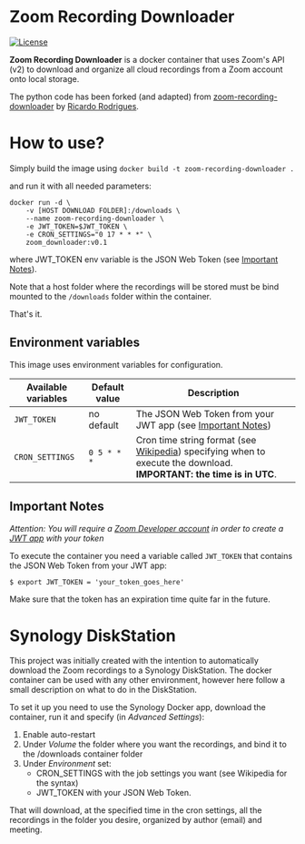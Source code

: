 # Zoom Recording Downloader

[![License](https://img.shields.io/badge/license-MIT-brown.svg)](https://raw.githubusercontent.com/ricardorodrigues-ca/zoom-recording-downloader/master/LICENSE)

**Zoom Recording Downloader** is a docker container that uses Zoom's API (v2) to download and organize all cloud recordings from a Zoom account onto local storage.

The python code has been forked (and adapted) from [zoom-recording-downloader](https://github.com/ricardorodrigues-ca/zoom-recording-downloader) by [Ricardo Rodrigues](https://github.com/ricardorodrigues-ca).

# How to use?

Simply build the image using `docker build -t zoom-recording-downloader .`

and run it with all needed parameters:

```console
docker run -d \
    -v [HOST DOWNLOAD FOLDER]:/downloads \
    --name zoom-recording-downloader \
    -e JWT_TOKEN=$JWT_TOKEN \
    -e CRON_SETTINGS="0 17 * * *" \
    zoom_downloader:v0.1
```

where JWT_TOKEN env variable is the JSON Web Token (see [Important Notes](#Important-Notes)).

Note that a host folder where the recordings will be stored must be bind mounted to the `/downloads` folder within the container.

That's it.


## Environment variables

This image uses environment variables for configuration.

|Available variables |Default value |Description                                         |
|--------------------|--------------|----------------------------------------------------|
|`JWT_TOKEN`         |no default    |The JSON Web Token from your JWT app (see [Important Notes](#Important-Notes))    |
|`CRON_SETTINGS`     |`0 5 * * *`   |Cron time string format (see [Wikipedia](https://en.wikipedia.org/wiki/Cron)) specifying when to execute the download. **IMPORTANT: the time is in UTC**. |


## Important Notes ##

_Attention: You will require a [Zoom Developer account](https://marketplace.zoom.us/) in order to create a [JWT app](https://marketplace.zoom.us/docs/guides/build/jwt-app) with your token_

To execute the container you need a variable called `JWT_TOKEN` that contains the JSON Web Token from your JWT app:

    $ export JWT_TOKEN = 'your_token_goes_here'

Make sure that the token has an expiration time quite far in the future.

# Synology DiskStation

This project was initially created with the intention to automatically download the Zoom recordings to a Synology DiskStation. 
The docker container can be used with any other environment, however here follow a small description on what to do in the DiskStation.

To set it up you need to use the Synology Docker app, download the container, run it and specify (in *Advanced Settings*):
1. Enable auto-restart
1. Under *Volume* the folder where you want the recordings, and bind it to the /downloads container folder
1. Under *Environment* set:
    * CRON_SETTINGS with the job settings you want (see Wikipedia for the syntax)
    * JWT_TOKEN with your JSON Web Token. 

That will download, at the specified time in the cron settings, all the recordings in the folder you desire, organized by author (email) and meeting.

